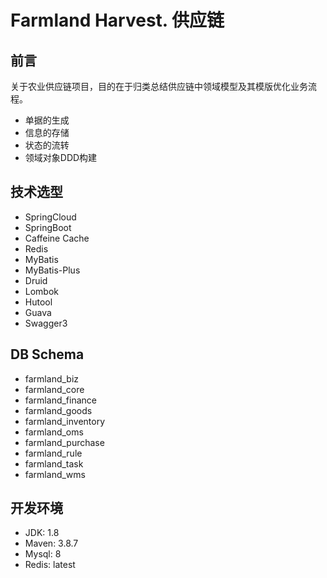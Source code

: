 # Farmland Harvest. 供应链

## 前言
关于农业供应链项目，目的在于归类总结供应链中领域模型及其模版优化业务流程。

- 单据的生成
- 信息的存储
- 状态的流转
- 领域对象DDD构建

## 技术选型

- SpringCloud
- SpringBoot
- Caffeine Cache
- Redis
- MyBatis
- MyBatis-Plus
- Druid
- Lombok
- Hutool
- Guava
- Swagger3

## DB Schema
- farmland_biz 
- farmland_core
- farmland_finance
- farmland_goods
- farmland_inventory
- farmland_oms
- farmland_purchase
- farmland_rule
- farmland_task
- farmland_wms

## 开发环境

- JDK: 1.8
- Maven: 3.8.7
- Mysql: 8
- Redis: latest